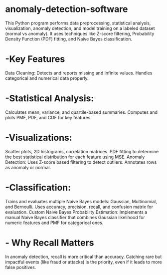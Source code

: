 # anomaly-detection-software
This Python program performs data preprocessing, statistical analysis, visualization, anomaly detection, and model training on a labeled dataset (normal vs anomaly). It uses techniques like Z-score filtering, Probability Density Function (PDF) fitting, and Naive Bayes classification.

# -Key Features
Data Cleaning:
Detects and reports missing and infinite values.
Handles categorical and numerical data properly.

# -Statistical Analysis:
Calculates mean, variance, and quartile-based summaries.
Computes and plots PMF, PDF, and CDF for key features.

# -Visualizations:
Scatter plots, 2D histograms, correlation matrices.
PDF fitting to determine the best statistical distribution for each feature using MSE.
Anomaly Detection:
Uses Z-score based filtering to detect outliers.
Annotates rows as anomaly or normal.

# -Classification:
Trains and evaluates multiple Naive Bayes models: Gaussian, Multinomial, and Bernoulli.
Uses accuracy, precision, recall, and confusion matrix for evaluation.
Custom Naive Bayes Probability Estimation:
Implements a manual Naive Bayes classifier that combines Gaussian likelihood for numeric features and PMF for categorical ones.

# - Why Recall Matters
In anomaly detection, recall is more critical than accuracy. Catching rare but impactful events (like fraud or attacks) is the priority, even if it leads to more false positives.
